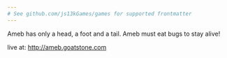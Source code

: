 ```yaml
---
# See github.com/js13kGames/games for supported frontmatter
---
```

Ameb has only a head, a foot and a tail.
Ameb must eat bugs to stay alive!

live at:
http://ameb.goatstone.com